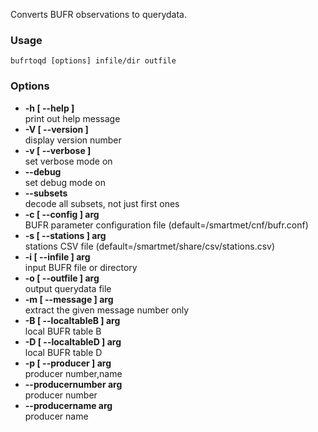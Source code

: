 Converts BUFR observations to querydata.

### Usage

    bufrtoqd [options] infile/dir outfile

### Options

* **-h [ --help ]**  
    print out help message
* **-V [ --version ]**  
    display version number
* **-v [ --verbose ]**  
    set verbose mode on
* **--debug**  
    set debug mode on
* **--subsets**  
    decode all subsets, not just first ones
* **-c [ --config ] arg**  
    BUFR parameter configuration file (default=/smartmet/cnf/bufr.conf)
* **-s [ --stations ] arg**  
    stations CSV file (default=/smartmet/share/csv/stations.csv)
* **-i [ --infile ] arg**  
    input BUFR file or directory
* **-o [ --outfile ] arg**  
    output querydata file
* **-m [ --message ] arg**  
    extract the given message number only
* **-B [ --localtableB ] arg**  
    local BUFR table B
* **-D [ --localtableD ] arg**  
    local BUFR table D
* **-p [ --producer ] arg**  
    producer number,name
* **--producernumber arg**  
    producer number
* **--producername arg**  
    producer name

